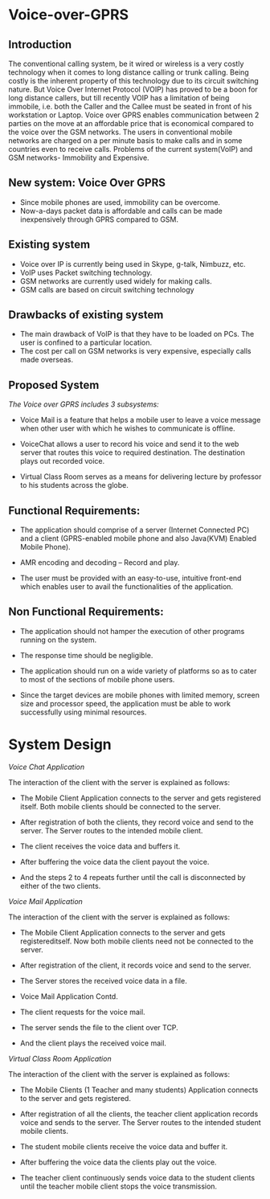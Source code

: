 # Voice-over-GPRS

## Introduction

The conventional calling system, be it wired or wireless is a very costly technology when it comes to long distance calling or 
trunk calling. Being costly is the inherent property of this technology due to its circuit switching nature. 
But Voice Over Internet Protocol (VOIP) has proved to be a boon for long distance callers, but till recently VOIP has a 
limitation of being immobile, i.e. both the Caller and the Callee must be seated in front of his workstation or Laptop. 
Voice over GPRS enables communication between 2 parties on the move at an affordable price that is economical compared to 
the voice over the GSM networks. The users in conventional mobile networks are charged on a per minute basis to make 
calls and in some countries even to receive calls. Problems of the current system(VoIP) and GSM networks- Immobility and 
Expensive.

## New system: Voice Over GPRS

* Since mobile phones are used, immobility can be overcome.
* Now-a-days packet data is affordable and calls can be made inexpensively through GPRS compared to GSM.

## Existing system

* Voice over IP is currently being used in Skype, g-talk, Nimbuzz, etc.
* VoIP uses Packet switching technology.
* GSM networks are currently used widely for making calls. 
* GSM calls are based on  circuit switching technology

## Drawbacks of existing system

* The main drawback of VoIP is that they have to be loaded on PCs. The user is confined to a particular location.
* The cost per call on GSM networks is very expensive, especially calls made overseas.

## Proposed System

*The Voice over GPRS includes 3 subsystems:*

* Voice Mail is a feature that helps a mobile user to leave a voice message when other user with which he wishes to communicate is offline.

* VoiceChat allows a user to record his voice and send it to the web server that routes this voice to required destination. The destination plays out recorded voice.

* Virtual Class Room serves as a means for delivering lecture by professor to his students across the globe.

## Functional Requirements:

* The application should comprise of a server (Internet Connected PC) and a client (GPRS-enabled mobile phone and also Java(KVM) Enabled Mobile Phone). 

* AMR encoding and decoding – Record and play.

* The user must be provided with an easy-to-use, intuitive front-end which enables user to avail the functionalities of the application.

## Non Functional Requirements:

* The application should not hamper the execution of other programs running on the system.

* The response time should be negligible.

* The application should run on a wide variety of platforms so as to cater to most of the sections of mobile phone users.

* Since the target devices are mobile phones with limited memory, screen size and processor speed, the application must be able to work successfully using minimal resources.

# System Design

*Voice Chat Application*

The interaction of the client with the server is explained as follows:

* The Mobile Client Application connects to the server and gets registered itself. Both mobile clients should be connected to the server.

* After registration of both the clients, they record voice and send to the server. The Server routes to the intended mobile client.

* The client receives the voice data and buffers it.

* After buffering the voice data the client payout the voice.

* And the steps 2 to 4 repeats further until the call is disconnected by either of the two clients.

*Voice Mail Application*

The interaction of the client with the server is explained as follows:

* The Mobile Client Application connects to the server and gets registereditself. Now both mobile clients need not be connected to the server.

* After registration of the client, it records voice and send to the server.

* The Server stores the received voice data in a file.

* Voice Mail Application Contd.

* The client requests for the voice mail.

* The server sends the file to the client over TCP.

* And the client plays the received voice mail.

*Virtual Class Room Application* 

The interaction of the client with the server is explained as follows:

* The Mobile Clients (1 Teacher and many students) Application connects to the server and gets registered. 

* After registration of all the clients, the teacher client application records voice and sends to the server. The Server routes to the intended student mobile clients.

* The student mobile clients receive the voice data and buffer it.

* After buffering the voice data the clients play out the voice.

* The teacher client continuously sends voice data to the student clients until the teacher mobile client stops the voice transmission.
